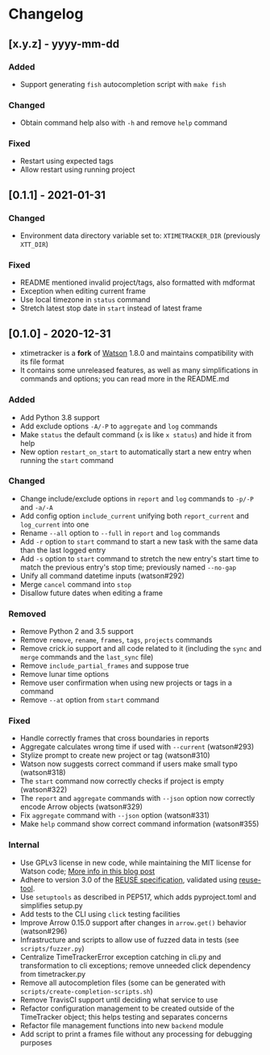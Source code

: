 <!--
SPDX-FileCopyrightText: 2020 David Alfonso

SPDX-License-Identifier: GPL-3.0-or-later
-->

# Changelog

## [x.y.z] - yyyy-mm-dd

### Added
- Support generating `fish` autocompletion script with `make fish`

### Changed
- Obtain command help also with `-h` and remove `help` command

### Fixed
- Restart using expected tags
- Allow restart using running project

## [0.1.1] - 2021-01-31

### Changed
- Environment data directory variable set to: `XTIMETRACKER_DIR` (previously `XTT_DIR`)

### Fixed
- README mentioned invalid project/tags, also formatted with mdformat
- Exception when editing current frame
- Use local timezone in `status` command
- Stretch latest stop date in `start` instead of latest frame

## [0.1.0] - 2020-12-31

- xtimetracker is a **fork** of [Watson](https://tailordev.github.io/Watson/) 1.8.0 and maintains compatibility with its file format
- It contains some unreleased features, as well as many simplifications in commands and options; you can read more in the README.md

### Added
- Add Python 3.8 support
- Add exclude options `-A/-P` to `aggregate` and `log` commands
- Make `status` the default command (`x` is like `x status`) and hide it from help
- New option `restart_on_start` to automatically start a new entry when running the `start` command

### Changed
- Change include/exclude options in `report` and `log` commands to `-p/-P` and `-a/-A`
- Add config option `include_current` unifying both `report_current` and `log_current` into one
- Rename `--all` option to `--full` in `report` and `log` commands
- Add `-r` option to `start` command to start a new task with the same data than the last logged entry
- Add `-s` option to `start` command to stretch the new entry's start time to match the previous entry's stop time; previously named `--no-gap`
- Unify all command datetime inputs (watson#292)
- Merge `cancel` command into `stop`
- Disallow future dates when editing a frame

### Removed
- Remove Python 2 and 3.5 support
- Remove `remove`, `rename`, `frames`, `tags`, `projects` commands
- Remove crick.io support and all code related to it (including the `sync` and `merge` commands and the `last_sync` file)
- Remove `include_partial_frames` and suppose true
- Remove lunar time options
- Remove user confirmation when using new projects or tags in a command
- Remove `--at` option from `start` command

### Fixed
- Handle correctly frames that cross boundaries in reports
- Aggregate calculates wrong time if used with `--current` (watson#293)
- Stylize prompt to create new project or tag (watson#310)
- Watson now suggests correct command if users make small typo (watson#318)
- The `start` command now correctly checks if project is empty (watson#322)
- The `report` and `aggregate` commands with `--json` option now correctly encode Arrow objects (watson#329)
- Fix `aggregate` command with `--json` option (watson#331)
- Make `help` command show correct command information (watson#355)

### Internal
- Use GPLv3 license in new code, while maintaining the MIT license for Watson code; [More info in this blog post](https://davidalfonso.es/posts/switching-licenses-from-mit-to-gnu-gpl)
- Adhere to version 3.0 of the [REUSE specification](https://reuse.software/spec/), validated using [reuse-tool](https://github.com/fsfe/reuse-tool).
- Use `setuptools` as described in PEP517, which adds pyproject.toml and simplifies setup.py
- Add tests to the CLI using `click` testing facilities
- Improve Arrow 0.15.0 support after changes in `arrow.get()` behavior (watson#296)
- Infrastructure and scripts to allow use of fuzzed data in tests (see `scripts/fuzzer.py`)
- Centralize TimeTrackerError exception catching in cli.py and transformation to cli exceptions; remove unneeded click dependency from timetracker.py
- Remove all autocompletion files (some can be generated with `scripts/create-completion-scripts.sh`)
- Remove TravisCI support until deciding what service to use
- Refactor configuration management to be created outside of the TimeTracker object; this helps testing and separates concerns
- Refactor file management functions into new `backend` module
- Add script to print a frames file without any processing for debugging purposes

[Unreleased]: https://github.com/davidag/xtimetracker/releases/tag/v0.1.0
